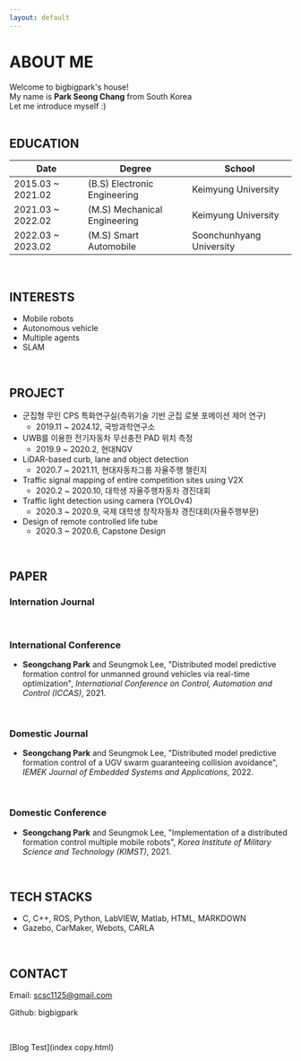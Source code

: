 ```yaml
---
layout: default
---
```

# ABOUT ME

Welcome to bigbigpark's house!
<br/>
My name is **Park Seong Chang** from South Korea
<br/>
Let me introduce myself :)
<br/>
<br/>

## EDUCATION

| Date              | Degree                       | School                   |
| ------------------| ---------------------------- | -------------------------|
| 2015.03 ~ 2021.02 | (B.S) Electronic Engineering | Keimyung University      |
| 2021.03 ~ 2022.02 | (M.S) Mechanical Engineering | Keimyung University      |
| 2022.03 ~ 2023.02 | (M.S) Smart Automobile       | Soonchunhyang University |

<br/>

## INTERESTS

* Mobile robots
* Autonomous vehicle
* Multiple agents
* SLAM

<br/>

## PROJECT

* 군집형 무인 CPS 특화연구실(측위기술 기반 군집 로봇 포메이션 제어 연구)
  * 2019.11 ~ 2024.12, 국방과학연구소
* UWB를 이용한 전기자동차 무선충전 PAD 위치 측정
  * 2019.9 ~ 2020.2, 현대NGV
* LiDAR-based curb, lane and object detection
  * 2020.7 ~ 2021.11, 현대자동차그룹 자율주행 챌린지
* Traffic signal mapping of entire competition sites using V2X
  * 2020.2 ~ 2020.10, 대학생 자율주행자동차 경진대회
* Traffic light detection using camera (YOLOv4)
  * 2020.3 ~ 2020.9, 국제 대학생 창작자동차 경진대회(자율주행부문)
* Design of remote controlled life tube
  * 2020.3 ~ 2020.6, Capstone Design

<br/>

## PAPER

### Internation Journal

<br/>

### International Conference
* **Seongchang Park** and Seungmok Lee, "Distributed model predictive formation control for unmanned ground vehicles via real-time optimization", *International Conference on Control, Automation and Control (ICCAS)*, 2021.

<br/>

### Domestic Journal
* **Seongchang Park** and Seungmok Lee, "Distributed model predictive formation control of a UGV swarm guaranteeing collision avoidance", *IEMEK Journal of Embedded Systems and Applications*, 2022.

<br/>

### Domestic Conference
* **Seongchang Park** and Seungmok Lee, "Implementation of a distributed formation control multiple mobile robots", *Korea Institute of Military Science and Technology (KIMST)*, 2021.



<br/>

## TECH STACKS

* C, C++, ROS, Python, LabVIEW, Matlab, HTML, MARKDOWN
* Gazebo, CarMaker, Webots, CARLA

<br/>

## CONTACT

Email: scsc1125@gmail.com

Github: bigbigpark

<br/>

[Blog Test](index copy.html)